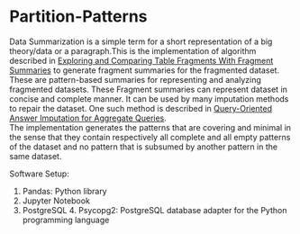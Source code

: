 # Partition-Patterns
Data Summarization is a simple term for a short representation of a big theory/data or a paragraph.This is the implementation of algorithm described in [Exploring and Comparing Table Fragments With Fragment Summaries](https://www.researchgate.net/publication/335961828_Exploring_and_Comparing_Table_Fragments_With_Fragment_Summaries) to generate fragment summaries for the fragmented dataset. These are pattern-based summaries for representing and analyzing fragmented datasets. These Fragment summaries can represent dataset in concise and complete manner. It can be used by many imputation methods to repair the dataset. One such method is described in [Query-Oriented Answer Imputation for Aggregate Queries](https://www.researchgate.net/publication/335437648_Query-Oriented_Answer_Imputation_for_Aggregate_Queries).
</br>
The implementation generates the patterns that are covering and minimal in the sense that they contain respectively all complete and all empty patterns of the dataset and no pattern that is subsumed by another pattern in the same dataset.

Software Setup:</br>
1. Pandas: Python library</br>
2. Jupyter Notebook</br>
3. PostgreSQL 4. Psycopg2: PostgreSQL database adapter for the Python programming language</br>
